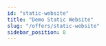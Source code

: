 ```yaml
---
id: "static-website"
title: "Demo Static Website"
slug: "/offers/static-website"
sidebar_position: 8
---
```


